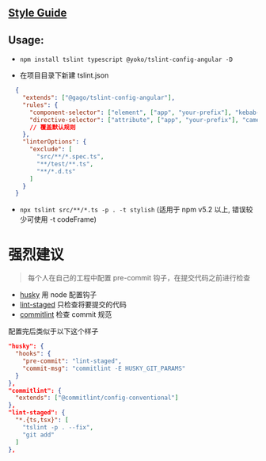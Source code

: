 
## [Style Guide](https://github.com/yokots/typescript-style-guide)

## Usage:

  - ```npm install tslint typescript @yoko/tslint-config-angular -D```

  - 在项目目录下新建 tslint.json
  ```json
    {
      "extends": ["@gago/tslint-config-angular"],
      "rules": {
        "component-selector": ["element", ["app", "your-prefix"], "kebab-case"],
        "directive-selector": ["attribute", ["app", "your-prefix"], "camelCase"]
        // 覆盖默认规则
      },
      "linterOptions": {
        "exclude": [
          "src/**/*.spec.ts",
          "**/test/**.ts",
          "**/*.d.ts"
        ]
      }
    }
  ```

  - ```npx tslint src/**/*.ts -p . -t stylish``` (适用于 npm v5.2 以上, 错误较少可使用 -t codeFrame)

# 强烈建议

  > 每个人在自己的工程中配置 pre-commit 钩子，在提交代码之前进行检查

  * [husky](https://github.com/typicode/husky) 用 node 配置钩子
  * [lint-staged](https://github.com/okonet/lint-staged) 只检查将要提交的代码
  * [commitlint](https://github.com/marionebl/commitlint) 检查 commit 规范

  配置完后类似于以下这个样子

```json
"husky": {
  "hooks": {
    "pre-commit": "lint-staged",
    "commit-msg": "commitlint -E HUSKY_GIT_PARAMS"
  }
},
"commitlint": {
  "extends": ["@commitlint/config-conventional"]
},
"lint-staged": {
  "*.{ts,tsx}": [
    "tslint -p . --fix",
    "git add"
  ]
},
```
